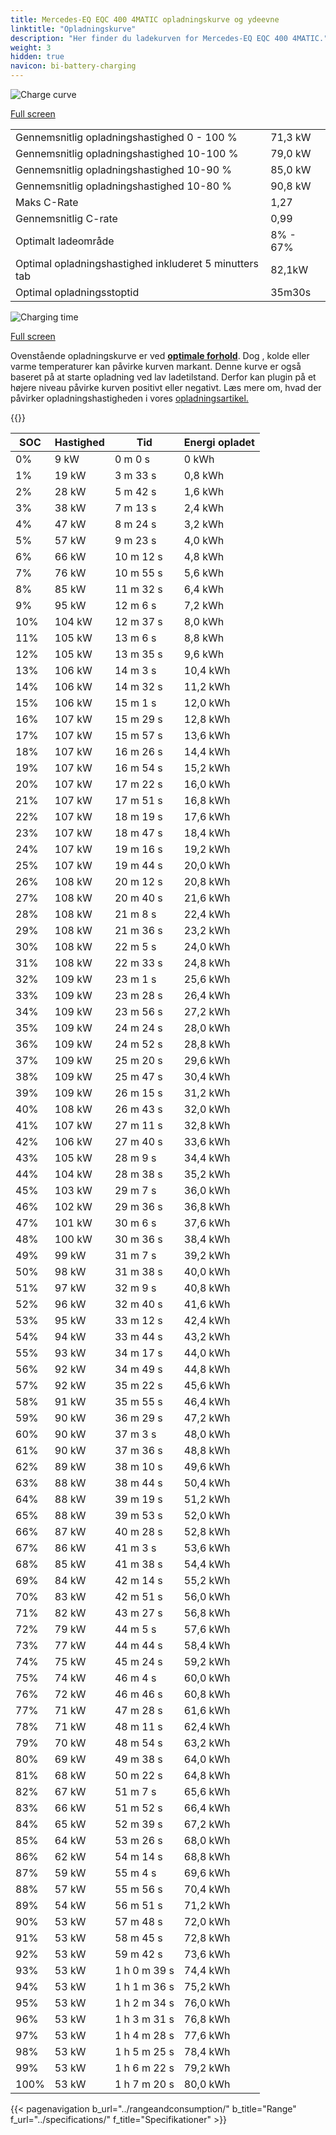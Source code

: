 ```yaml
---
title: Mercedes-EQ EQC 400 4MATIC opladningskurve og ydeevne
linktitle: "Opladningskurve"
description: "Her finder du ladekurven for Mercedes-EQ EQC 400 4MATIC."
weight: 3
hidden: true
navicon: bi-battery-charging
---
```

<!-- markdownlint-disable MD033 -->
<img src="/images/models/mercedes/eqc/eqc_400_4matic/chargingcurve.svg" alt="Charge curve" class="img-fluid">

[Full screen](/images/models/mercedes/eqc/eqc_400_4matic/chargingcurve.svg)


<table class="table table-striped border">
<tbody>
<tr>
<td>Gennemsnitlig opladningshastighed 0 - 100 %</td><td>71,3 kW</td>
</tr>
<tr>
<td>Gennemsnitlig opladningshastighed 10-100 %</td><td>79,0 kW</td>
</tr>
<tr>
<td>Gennemsnitlig opladningshastighed 10-90 %</td><td>85,0 kW</td>
</tr>
<tr>
<td>Gennemsnitlig opladningshastighed 10-80 %</td><td>90,8 kW</td>
</tr>
<tr>
<td>Maks C-Rate</td><td>1,27</td>
</tr>
<tr>
<td>Gennemsnitlig C-rate</td><td>0,99</td>
</tr>
<tr>
<td>Optimalt ladeområde</td><td>8% - 67%</td>
</tr>
<tr>
<td>Optimal opladningshastighed inkluderet 5 minutters tab</td><td>82,1kW</td>
</tr>
<tr>
<td>Optimal opladningsstoptid</td><td>35m30s</td>
</tr>
</tbody>
</table>
<img src="/images/models/mercedes/eqc/eqc_400_4matic/chargingtime.svg" alt="Charging time" class="img-fluid">

[Full screen](/images/models/mercedes/eqc/eqc_400_4matic/chargingtime.svg)


Ovenstående opladningskurve er ved **[optimale forhold](../../../../../technology/battery/charging/#temperatur)**. Dog , kolde eller varme temperaturer kan påvirke kurven markant. Denne kurve er også baseret på at starte opladning ved lav ladetilstand. Derfor kan plugin på et højere niveau påvirke kurven positivt eller negativt. Læs mere om, hvad der påvirker opladningshastigheden i vores [opladningsartikel.](../../../../../technology/battery/charging/)


{{<evkxdisplayaddarticle />}}
<table class="table table-striped border">
<thead>
<tr><th>SOC</th><th>Hastighed</th><th>Tid</th><th>Energi opladet</th></tr>
</thead>
<tbody>
<tr>
<td>0%</td><td>9 kW</td><td> 0 m 0 s </td><td>0 kWh </td>
</tr>
<tr>
<td>1%</td><td>19 kW</td><td> 3 m 33 s </td><td>0,8 kWh </td>
</tr>
<tr>
<td>2%</td><td>28 kW</td><td> 5 m 42 s </td><td>1,6 kWh </td>
</tr>
<tr>
<td>3%</td><td>38 kW</td><td> 7 m 13 s </td><td>2,4 kWh </td>
</tr>
<tr>
<td>4%</td><td>47 kW</td><td> 8 m 24 s </td><td>3,2 kWh </td>
</tr>
<tr>
<td>5%</td><td>57 kW</td><td> 9 m 23 s </td><td>4,0 kWh </td>
</tr>
<tr>
<td>6%</td><td>66 kW</td><td> 10 m 12 s </td><td>4,8 kWh </td>
</tr>
<tr>
<td>7%</td><td>76 kW</td><td> 10 m 55 s </td><td>5,6 kWh </td>
</tr>
<tr>
<td>8%</td><td>85 kW</td><td> 11 m 32 s </td><td>6,4 kWh </td>
</tr>
<tr>
<td>9%</td><td>95 kW</td><td> 12 m 6 s </td><td>7,2 kWh </td>
</tr>
<tr>
<td>10%</td><td>104 kW</td><td> 12 m 37 s </td><td>8,0 kWh </td>
</tr>
<tr>
<td>11%</td><td>105 kW</td><td> 13 m 6 s </td><td>8,8 kWh </td>
</tr>
<tr>
<td>12%</td><td>105 kW</td><td> 13 m 35 s </td><td>9,6 kWh </td>
</tr>
<tr>
<td>13%</td><td>106 kW</td><td> 14 m 3 s </td><td>10,4 kWh </td>
</tr>
<tr>
<td>14%</td><td>106 kW</td><td> 14 m 32 s </td><td>11,2 kWh </td>
</tr>
<tr>
<td>15%</td><td>106 kW</td><td> 15 m 1 s </td><td>12,0 kWh </td>
</tr>
<tr>
<td>16%</td><td>107 kW</td><td> 15 m 29 s </td><td>12,8 kWh </td>
</tr>
<tr>
<td>17%</td><td>107 kW</td><td> 15 m 57 s </td><td>13,6 kWh </td>
</tr>
<tr>
<td>18%</td><td>107 kW</td><td> 16 m 26 s </td><td>14,4 kWh </td>
</tr>
<tr>
<td>19%</td><td>107 kW</td><td> 16 m 54 s </td><td>15,2 kWh </td>
</tr>
<tr>
<td>20%</td><td>107 kW</td><td> 17 m 22 s </td><td>16,0 kWh </td>
</tr>
<tr>
<td>21%</td><td>107 kW</td><td> 17 m 51 s </td><td>16,8 kWh </td>
</tr>
<tr>
<td>22%</td><td>107 kW</td><td> 18 m 19 s </td><td>17,6 kWh </td>
</tr>
<tr>
<td>23%</td><td>107 kW</td><td> 18 m 47 s </td><td>18,4 kWh </td>
</tr>
<tr>
<td>24%</td><td>107 kW</td><td> 19 m 16 s </td><td>19,2 kWh </td>
</tr>
<tr>
<td>25%</td><td>107 kW</td><td> 19 m 44 s </td><td>20,0 kWh </td>
</tr>
<tr>
<td>26%</td><td>108 kW</td><td> 20 m 12 s </td><td>20,8 kWh </td>
</tr>
<tr>
<td>27%</td><td>108 kW</td><td> 20 m 40 s </td><td>21,6 kWh </td>
</tr>
<tr>
<td>28%</td><td>108 kW</td><td> 21 m 8 s </td><td>22,4 kWh </td>
</tr>
<tr>
<td>29%</td><td>108 kW</td><td> 21 m 36 s </td><td>23,2 kWh </td>
</tr>
<tr>
<td>30%</td><td>108 kW</td><td> 22 m 5 s </td><td>24,0 kWh </td>
</tr>
<tr>
<td>31%</td><td>108 kW</td><td> 22 m 33 s </td><td>24,8 kWh </td>
</tr>
<tr>
<td>32%</td><td>109 kW</td><td> 23 m 1 s </td><td>25,6 kWh </td>
</tr>
<tr>
<td>33%</td><td>109 kW</td><td> 23 m 28 s </td><td>26,4 kWh </td>
</tr>
<tr>
<td>34%</td><td>109 kW</td><td> 23 m 56 s </td><td>27,2 kWh </td>
</tr>
<tr>
<td>35%</td><td>109 kW</td><td> 24 m 24 s </td><td>28,0 kWh </td>
</tr>
<tr>
<td>36%</td><td>109 kW</td><td> 24 m 52 s </td><td>28,8 kWh </td>
</tr>
<tr>
<td>37%</td><td>109 kW</td><td> 25 m 20 s </td><td>29,6 kWh </td>
</tr>
<tr>
<td>38%</td><td>109 kW</td><td> 25 m 47 s </td><td>30,4 kWh </td>
</tr>
<tr>
<td>39%</td><td>109 kW</td><td> 26 m 15 s </td><td>31,2 kWh </td>
</tr>
<tr>
<td>40%</td><td>108 kW</td><td> 26 m 43 s </td><td>32,0 kWh </td>
</tr>
<tr>
<td>41%</td><td>107 kW</td><td> 27 m 11 s </td><td>32,8 kWh </td>
</tr>
<tr>
<td>42%</td><td>106 kW</td><td> 27 m 40 s </td><td>33,6 kWh </td>
</tr>
<tr>
<td>43%</td><td>105 kW</td><td> 28 m 9 s </td><td>34,4 kWh </td>
</tr>
<tr>
<td>44%</td><td>104 kW</td><td> 28 m 38 s </td><td>35,2 kWh </td>
</tr>
<tr>
<td>45%</td><td>103 kW</td><td> 29 m 7 s </td><td>36,0 kWh </td>
</tr>
<tr>
<td>46%</td><td>102 kW</td><td> 29 m 36 s </td><td>36,8 kWh </td>
</tr>
<tr>
<td>47%</td><td>101 kW</td><td> 30 m 6 s </td><td>37,6 kWh </td>
</tr>
<tr>
<td>48%</td><td>100 kW</td><td> 30 m 36 s </td><td>38,4 kWh </td>
</tr>
<tr>
<td>49%</td><td>99 kW</td><td> 31 m 7 s </td><td>39,2 kWh </td>
</tr>
<tr>
<td>50%</td><td>98 kW</td><td> 31 m 38 s </td><td>40,0 kWh </td>
</tr>
<tr>
<td>51%</td><td>97 kW</td><td> 32 m 9 s </td><td>40,8 kWh </td>
</tr>
<tr>
<td>52%</td><td>96 kW</td><td> 32 m 40 s </td><td>41,6 kWh </td>
</tr>
<tr>
<td>53%</td><td>95 kW</td><td> 33 m 12 s </td><td>42,4 kWh </td>
</tr>
<tr>
<td>54%</td><td>94 kW</td><td> 33 m 44 s </td><td>43,2 kWh </td>
</tr>
<tr>
<td>55%</td><td>93 kW</td><td> 34 m 17 s </td><td>44,0 kWh </td>
</tr>
<tr>
<td>56%</td><td>92 kW</td><td> 34 m 49 s </td><td>44,8 kWh </td>
</tr>
<tr>
<td>57%</td><td>92 kW</td><td> 35 m 22 s </td><td>45,6 kWh </td>
</tr>
<tr>
<td>58%</td><td>91 kW</td><td> 35 m 55 s </td><td>46,4 kWh </td>
</tr>
<tr>
<td>59%</td><td>90 kW</td><td> 36 m 29 s </td><td>47,2 kWh </td>
</tr>
<tr>
<td>60%</td><td>90 kW</td><td> 37 m 3 s </td><td>48,0 kWh </td>
</tr>
<tr>
<td>61%</td><td>90 kW</td><td> 37 m 36 s </td><td>48,8 kWh </td>
</tr>
<tr>
<td>62%</td><td>89 kW</td><td> 38 m 10 s </td><td>49,6 kWh </td>
</tr>
<tr>
<td>63%</td><td>88 kW</td><td> 38 m 44 s </td><td>50,4 kWh </td>
</tr>
<tr>
<td>64%</td><td>88 kW</td><td> 39 m 19 s </td><td>51,2 kWh </td>
</tr>
<tr>
<td>65%</td><td>88 kW</td><td> 39 m 53 s </td><td>52,0 kWh </td>
</tr>
<tr>
<td>66%</td><td>87 kW</td><td> 40 m 28 s </td><td>52,8 kWh </td>
</tr>
<tr>
<td>67%</td><td>86 kW</td><td> 41 m 3 s </td><td>53,6 kWh </td>
</tr>
<tr>
<td>68%</td><td>85 kW</td><td> 41 m 38 s </td><td>54,4 kWh </td>
</tr>
<tr>
<td>69%</td><td>84 kW</td><td> 42 m 14 s </td><td>55,2 kWh </td>
</tr>
<tr>
<td>70%</td><td>83 kW</td><td> 42 m 51 s </td><td>56,0 kWh </td>
</tr>
<tr>
<td>71%</td><td>82 kW</td><td> 43 m 27 s </td><td>56,8 kWh </td>
</tr>
<tr>
<td>72%</td><td>79 kW</td><td> 44 m 5 s </td><td>57,6 kWh </td>
</tr>
<tr>
<td>73%</td><td>77 kW</td><td> 44 m 44 s </td><td>58,4 kWh </td>
</tr>
<tr>
<td>74%</td><td>75 kW</td><td> 45 m 24 s </td><td>59,2 kWh </td>
</tr>
<tr>
<td>75%</td><td>74 kW</td><td> 46 m 4 s </td><td>60,0 kWh </td>
</tr>
<tr>
<td>76%</td><td>72 kW</td><td> 46 m 46 s </td><td>60,8 kWh </td>
</tr>
<tr>
<td>77%</td><td>71 kW</td><td> 47 m 28 s </td><td>61,6 kWh </td>
</tr>
<tr>
<td>78%</td><td>71 kW</td><td> 48 m 11 s </td><td>62,4 kWh </td>
</tr>
<tr>
<td>79%</td><td>70 kW</td><td> 48 m 54 s </td><td>63,2 kWh </td>
</tr>
<tr>
<td>80%</td><td>69 kW</td><td> 49 m 38 s </td><td>64,0 kWh </td>
</tr>
<tr>
<td>81%</td><td>68 kW</td><td> 50 m 22 s </td><td>64,8 kWh </td>
</tr>
<tr>
<td>82%</td><td>67 kW</td><td> 51 m 7 s </td><td>65,6 kWh </td>
</tr>
<tr>
<td>83%</td><td>66 kW</td><td> 51 m 52 s </td><td>66,4 kWh </td>
</tr>
<tr>
<td>84%</td><td>65 kW</td><td> 52 m 39 s </td><td>67,2 kWh </td>
</tr>
<tr>
<td>85%</td><td>64 kW</td><td> 53 m 26 s </td><td>68,0 kWh </td>
</tr>
<tr>
<td>86%</td><td>62 kW</td><td> 54 m 14 s </td><td>68,8 kWh </td>
</tr>
<tr>
<td>87%</td><td>59 kW</td><td> 55 m 4 s </td><td>69,6 kWh </td>
</tr>
<tr>
<td>88%</td><td>57 kW</td><td> 55 m 56 s </td><td>70,4 kWh </td>
</tr>
<tr>
<td>89%</td><td>54 kW</td><td> 56 m 51 s </td><td>71,2 kWh </td>
</tr>
<tr>
<td>90%</td><td>53 kW</td><td> 57 m 48 s </td><td>72,0 kWh </td>
</tr>
<tr>
<td>91%</td><td>53 kW</td><td> 58 m 45 s </td><td>72,8 kWh </td>
</tr>
<tr>
<td>92%</td><td>53 kW</td><td> 59 m 42 s </td><td>73,6 kWh </td>
</tr>
<tr>
<td>93%</td><td>53 kW</td><td>1 h 0 m 39 s </td><td>74,4 kWh </td>
</tr>
<tr>
<td>94%</td><td>53 kW</td><td>1 h 1 m 36 s </td><td>75,2 kWh </td>
</tr>
<tr>
<td>95%</td><td>53 kW</td><td>1 h 2 m 34 s </td><td>76,0 kWh </td>
</tr>
<tr>
<td>96%</td><td>53 kW</td><td>1 h 3 m 31 s </td><td>76,8 kWh </td>
</tr>
<tr>
<td>97%</td><td>53 kW</td><td>1 h 4 m 28 s </td><td>77,6 kWh </td>
</tr>
<tr>
<td>98%</td><td>53 kW</td><td>1 h 5 m 25 s </td><td>78,4 kWh </td>
</tr>
<tr>
<td>99%</td><td>53 kW</td><td>1 h 6 m 22 s </td><td>79,2 kWh </td>
</tr>
<tr>
<td>100%</td><td>53 kW</td><td>1 h 7 m 20 s </td><td>80,0 kWh </td>
</tr>
</tbody>
</table>


{{< pagenavigation b_url="../rangeandconsumption/" b_title="Range" f_url="../specifications/" f_title="Specifikationer" >}}
